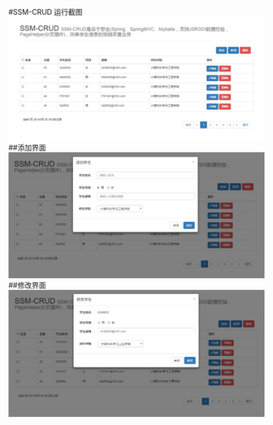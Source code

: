 #SSM-CRUD
运行截图
![Image text](https://github.com/HungKuei/ssm-crud/blob/master/image/ssm-crud.png)
##添加界面
![Image text](https://github.com/HungKuei/ssm-crud/blob/master/image/ssm-crud-add.png)
##修改界面
![Image text](https://github.com/HungKuei/ssm-crud/blob/master/image/ssm-crud-update.png)
